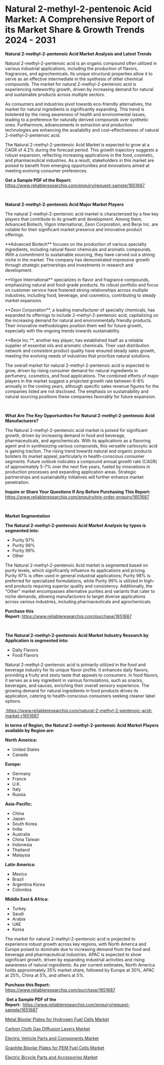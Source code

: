 <p><h1>Natural 2-methyl-2-pentenoic Acid Market: A Comprehensive Report of its Market Share & Growth Trends 2024 - 2031</h1></p><p><strong>Natural 2-methyl-2-pentenoic Acid Market Analysis and Latest Trends</strong></p>
<p><p>Natural 2-methyl-2-pentenoic acid is an organic compound often utilized in various industrial applications, including the production of flavors, fragrances, and agrochemicals. Its unique structural properties allow it to serve as an effective intermediate in the synthesis of other chemical compounds. The market for natural 2-methyl-2-pentenoic acid is experiencing noteworthy growth, driven by increasing demand for natural and sustainable products across multiple sectors.</p><p>As consumers and industries pivot towards eco-friendly alternatives, the market for natural ingredients is significantly expanding. This trend is bolstered by the rising awareness of health and environmental issues, leading to a preference for naturally derived compounds over synthetic ones. Furthermore, advancements in extraction and production technologies are enhancing the availability and cost-effectiveness of natural 2-methyl-2-pentenoic acid.</p><p>The Natural 2-methyl-2-pentenoic Acid Market is expected to grow at a CAGR of 4.2% during the forecast period. This growth trajectory suggests a robust expansion, reflecting increasing applications in the food, cosmetic, and pharmaceutical industries. As a result, stakeholders in this market are poised to benefit from emerging opportunities and innovations aimed at meeting evolving consumer preferences.</p></p>
<p><strong>Get a Sample PDF of the Report:&nbsp;</strong> <a href="https://www.reliableresearchiq.com/enquiry/request-sample/1651687?utm_campaign=1876&utm_medium=2&utm_source=Github&utm_content=ia&utm_term=08122024&utm_id=natural-2-methyl-2-pentenoic-acid">https://www.reliableresearchiq.com/enquiry/request-sample/1651687</a></p>
<p>&nbsp;</p>
<p><strong>Natural 2-methyl-2-pentenoic Acid Major Market Players</strong></p>
<p><p>The natural 2-methyl-2-pentenoic acid market is characterized by a few key players that contribute to its growth and development. Among them, Advanced Biotech, Vigon International, Zeon Corporation, and Berje Inc. are notable for their significant market presence and innovative product offerings.</p><p>**Advanced Biotech** focuses on the production of various specialty ingredients, including natural flavor chemicals and aromatic compounds. With a commitment to sustainable sourcing, they have carved out a strong niche in the market. The company has demonstrated impressive growth through strategic partnerships and investments in research and development.</p><p>**Vigon International** specializes in flavor and fragrance compounds, emphasizing natural and food-grade products. Its robust portfolio and focus on customer service have fostered strong relationships across multiple industries, including food, beverage, and cosmetics, contributing to steady market expansion.</p><p>**Zeon Corporation**, a leading manufacturer of specialty chemicals, has expanded its offerings to include 2-methyl-2-pentenoic acid, capitalizing on the increasing demand for natural and environmentally friendly products. Their innovative methodologies position them well for future growth, especially with the ongoing trends towards sustainability.</p><p>**Berje Inc.**, another key player, has established itself as a reliable supplier of essential oils and aromatic chemicals. Their vast distribution network and consistent product quality have ensured steady sales growth, meeting the evolving needs of industries that prioritize natural solutions.</p><p>The overall market for natural 2-methyl-2-pentenoic acid is expected to grow, driven by rising consumer demand for natural ingredients in perfumery, cosmetics, and food applications. The combined efforts of major players in the market suggest a projected growth rate between 6-8% annually in the coming years, although specific sales revenue figures for the companies listed are not disclosed. The emphasis on sustainability and natural sourcing positions these companies favorably for future expansion.</p></p>
<p>&nbsp;</p>
<p><strong>What Are The Key Opportunities For Natural 2-methyl-2-pentenoic Acid Manufacturers?</strong></p>
<p><p>The Natural 2-methyl-2-pentenoic acid market is poised for significant growth, driven by increasing demand in food and beverage, pharmaceuticals, and agrochemicals. With its applications as a flavoring agent and in synthesizing various compounds, this versatile carboxylic acid is gaining traction. The rising trend towards natural and organic products bolsters its market appeal, particularly in health-conscious consumer segments. Future outlook indicates a compound annual growth rate (CAGR) of approximately 5-7% over the next five years, fueled by innovations in production processes and expanding application areas. Strategic partnerships and sustainability initiatives will further enhance market penetration.</p></p>
<p><strong>Inquire or Share Your Questions If Any Before Purchasing This Report:</strong> <a href="https://www.reliableresearchiq.com/enquiry/pre-order-enquiry/1651687?utm_campaign=1876&utm_medium=2&utm_source=Github&utm_content=ia&utm_term=08122024&utm_id=natural-2-methyl-2-pentenoic-acid">https://www.reliableresearchiq.com/enquiry/pre-order-enquiry/1651687</a></p>
<p>&nbsp;</p>
<p><strong>Market Segmentation</strong></p>
<p><strong>The Natural 2-methyl-2-pentenoic Acid Market Analysis by types is segmented into:</strong></p>
<p><ul><li>Purity 97%</li><li>Purity 98%</li><li>Purity 99%</li><li>Other</li></ul></p>
<p><p>The Natural 2-methyl-2-pentenoic Acid market is segmented based on purity levels, which significantly influence its applications and pricing. Purity 97% is often used in general industrial applications; Purity 98% is preferred for specialized formulations, while Purity 99% is utilized in high-end products requiring superior quality and consistency. Additionally, the "Other" market encompasses alternative purities and variants that cater to niche demands, allowing manufacturers to target diverse applications across various industries, including pharmaceuticals and agrochemicals.</p></p>
<p><strong>Purchase this Report:&nbsp;</strong><a href="https://www.reliableresearchiq.com/purchase/1651687?utm_campaign=1876&utm_medium=2&utm_source=Github&utm_content=ia&utm_term=08122024&utm_id=natural-2-methyl-2-pentenoic-acid">https://www.reliableresearchiq.com/purchase/1651687</a></p>
<p>&nbsp;</p>
<p><strong>The Natural 2-methyl-2-pentenoic Acid Market Industry Research by Application is segmented into:</strong></p>
<p><ul><li>Daily Flavors</li><li>Food Flavors</li></ul></p>
<p><p>Natural 2-methyl-2-pentenoic acid is primarily utilized in the food and beverage industry for its unique flavor profile. It enhances daily flavors, providing a fruity and zesty taste that appeals to consumers. In food flavors, it serves as a key ingredient in various formulations, such as snacks, beverages, and sauces, enriching their overall sensory experience. The growing demand for natural ingredients in food products drives its application, catering to health-conscious consumers seeking cleaner label options.</p></p>
<p><a href="https://www.reliableresearchiq.com/natural-2-methyl-2-pentenoic-acid-market-r1651687?utm_campaign=1876&utm_medium=2&utm_source=Github&utm_content=ia&utm_term=08122024&utm_id=natural-2-methyl-2-pentenoic-acid">&nbsp;https://www.reliableresearchiq.com/natural-2-methyl-2-pentenoic-acid-market-r1651687</a></p>
<p><strong>In terms of Region, the Natural 2-methyl-2-pentenoic Acid Market Players available by Region are:</strong></p>
<p>
    <p> <strong> North America: </strong>
        <ul>
            <li>United States</li>
            <li>Canada</li>
        </ul>
        </p> 
    <p> <strong> Europe: </strong>
        <ul>
            <li>Germany</li>
            <li>France</li>
            <li>U.K.</li>
            <li>Italy</li>
            <li>Russia</li>
        </ul>
        </p> 
    <p> <strong> Asia-Pacific: </strong>
        <ul>
            <li>China</li>
            <li>Japan</li>
            <li>South Korea</li>
            <li>India</li>
            <li>Australia</li>
            <li>China Taiwan</li>
            <li>Indonesia</li>
            <li>Thailand</li>
            <li>Malaysia</li>
        </ul>
        </p> 
    <p> <strong> Latin America: </strong>
        <ul>
            <li>Mexico</li>
            <li>Brazil</li>
            <li>Argentina Korea</li>
            <li>Colombia</li>
        </ul>
        </p> 
    <p> <strong> Middle East & Africa: </strong>
        <ul>
            <li>Turkey</li>
            <li>Saudi</li>
            <li>Arabia</li>
            <li>UAE</li>
            <li>Korea</li>
        </ul>
    </p>
    </p>
<p><p>The market for natural 2-methyl-2-pentenoic acid is projected to experience robust growth across key regions, with North America and Europe poised to dominate due to increasing demand from the food and beverage and pharmaceutical industries. APAC is expected to show significant growth, driven by expanding industrial activities and rising awareness of natural ingredients. As per current estimates, North America holds approximately 35% market share, followed by Europe at 30%, APAC at 25%, China at 5%, and others at 5%.</p></p>
<p><strong>Purchase this Report: </strong><a href="https://www.reliableresearchiq.com/purchase/1651687?utm_campaign=1876&utm_medium=2&utm_source=Github&utm_content=ia&utm_term=08122024&utm_id=natural-2-methyl-2-pentenoic-acid">https://www.reliableresearchiq.com/purchase/1651687</a></p>
<p>&nbsp;<strong>Get a Sample PDF of the Report:&nbsp;&nbsp;</strong><a href="https://www.reliableresearchiq.com/enquiry/request-sample/1651687?utm_campaign=1876&utm_medium=2&utm_source=Github&utm_content=ia&utm_term=08122024&utm_id=natural-2-methyl-2-pentenoic-acid">https://www.reliableresearchiq.com/enquiry/request-sample/1651687</a></p>
<p><strong></strong></p>
<p><p><a href="https://www.linkedin.com/pulse/the-hashub-gdiff?utm_campaign=1876&utm_medium=2&utm_source=Github&utm_content=ia&utm_term=08122024&utm_id=natural-2-methyl-2-pentenoic-acid">Metal Bipolar Plates for Hydrogen Fuel Cells Market</a></p><p><a href="https://www.linkedin.com/pulse/t-insight-dial-ziosf?utm_campaign=1876&utm_medium=2&utm_source=Github&utm_content=ia&utm_term=08122024&utm_id=natural-2-methyl-2-pentenoic-acid">Carbon Cloth Gas Diffusion Layers Market</a></p><p><a href="https://www.linkedin.com/pulse/electric-vehicle-parts-components-market-evolution-97-pgage?utm_campaign=1876&utm_medium=2&utm_source=Github&utm_content=ia&utm_term=08122024&utm_id=natural-2-methyl-2-pentenoic-acid">Electric Vehicle Parts and Components Market</a></p><p><a href="https://www.linkedin.com/pulse/graphite-bipolar-plates-pem-fuel-cells-market-transformation-nhd7e?utm_campaign=1876&utm_medium=2&utm_source=Github&utm_content=ia&utm_term=08122024&utm_id=natural-2-methyl-2-pentenoic-acid">Graphite Bipolar Plates for PEM Fuel Cells Market</a></p><p><a href="https://www.linkedin.com/pulse/the-hashub-gdiff?utm_campaign=1876&utm_medium=2&utm_source=Github&utm_content=ia&utm_term=08122024&utm_id=natural-2-methyl-2-pentenoic-acid">Electric Bicycle Parts and Accessories Market</a></p></p>